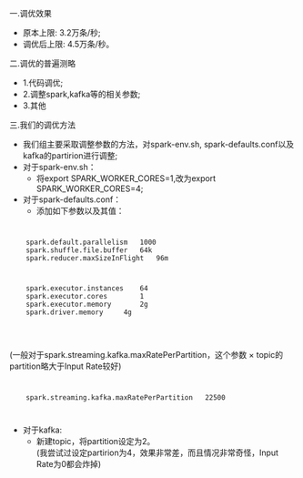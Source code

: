 一.调优效果
- 原本上限: 3.2万条/秒;
- 调优后上限: 4.5万条/秒。

二.调优的普遍测略
- 1.代码调优;
- 2.调整spark,kafka等的相关参数;
- 3.其他

三.我们的调优方法
- 我们组主要采取调整参数的方法，对spark-env.sh, spark-defaults.conf以及kafka的partirion进行调整;
- 对于spark-env.sh：
	- 将export SPARK_WORKER_CORES=1,改为export SPARK_WORKER_CORES=4;
- 对于spark-defaults.conf：
	- 添加如下参数以及其值：
#
		spark.default.parallelism	1000
		spark.shuffle.file.buffer	64k
		spark.reducer.maxSizeInFlight 	96m

#
		spark.executor.instances	64
		spark.executor.cores		1
		spark.executor.memory		2g
		spark.driver.memory		4g
#
<br>(一般对于spark.streaming.kafka.maxRatePerPartition，这个参数 × topic的partition略大于Input Rate较好)		
#
		spark.streaming.kafka.maxRatePerPartition 	22500
#

- 对于kafka:
	- 新建topic，将partition设定为2。
<br>(我尝试过设定partirion为4，效果非常差，而且情况非常奇怪，Input Rate为0都会炸掉)
